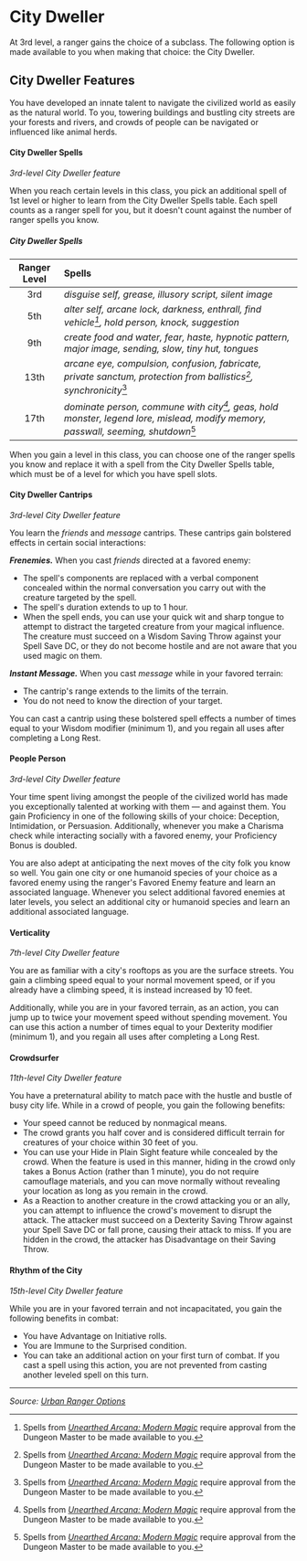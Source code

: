 # City Dweller

At 3rd level, a ranger gains the choice of a subclass. The following option is made available to you when making that choice: the City Dweller.

## City Dweller Features

You have developed an innate talent to navigate the civilized world as easily as the natural world. To you, towering buildings and bustling city streets are your forests and rivers, and crowds of people can be navigated or influenced like animal herds.

#### City Dweller Spells

_3rd-level City Dweller feature_

When you reach certain levels in this class, you pick an additional spell of 1st level or higher to learn from the City Dweller Spells table. Each spell counts as a ranger spell for you, but it doesn't count against the number of ranger spells you know.

##### City Dweller Spells

| Ranger Level |Spells |
|:-:|:-|
| 3rd | _disguise self, grease, illusory script, silent image_ |
| 5th | _alter self, arcane lock, darkness, enthrall, find vehicle[^📟], hold person, knock, suggestion_ |
| 9th | _create food and water, fear, haste, hypnotic pattern, major image, sending, slow, tiny hut, tongues_ |
| 13th | _arcane eye, compulsion, confusion, fabricate, private sanctum, protection from ballistics[^📟], synchronicity_[^📟] |
| 17th | _dominate person, commune with city[^📟], geas, hold monster, legend lore, mislead, modify memory, passwall, seeming, shutdown_[^📟] |

When you gain a level in this class, you can choose one of the ranger spells you know and replace it with a spell from the City Dweller Spells table, which must be of a level for which you have spell slots.

#### City Dweller Cantrips

_3rd-level City Dweller feature_

You learn the _friends_ and _message_ cantrips. These cantrips gain bolstered effects in certain social interactions:

_**Frenemies.**_ When you cast _friends_ directed at a favored enemy:

- The spell's components are replaced with a verbal component concealed within the normal conversation you carry out with the creature targeted by the spell.
- The spell's duration extends to up to 1 hour.
- When the spell ends, you can use your quick wit and sharp tongue to attempt to distract the targeted creature from your magical influence. The creature must succeed on a Wisdom Saving Throw against your Spell Save DC, or they do not become hostile and are not aware that you used magic on them.

_**Instant Message.**_ When you cast _message_ while in your favored terrain:

- The cantrip's range extends to the limits of the terrain.
- You do not need to know the direction of your target.

You can cast a cantrip using these bolstered spell effects a number of times equal to your Wisdom modifier (minimum 1), and you regain all uses after completing a Long Rest.

#### People Person

_3rd-level City Dweller feature_

Your time spent living amongst the people of the civilized world has made you exceptionally talented at working with them — and against them. You gain Proficiency in one of the following skills of your choice: Deception, Intimidation, or Persuasion. Additionally, whenever you make a Charisma check while interacting socially with a favored enemy, your Proficiency Bonus is doubled.

You are also adept at anticipating the next moves of the city folk you know so well. You gain one city or one humanoid species of your choice as a favored enemy using the ranger's Favored Enemy feature and learn an associated language. Whenever you select additional favored enemies at later levels, you select an additional city or humanoid species and learn an additional associated language.

#### Verticality

_7th-level City Dweller feature_

You are as familiar with a city's rooftops as you are the surface streets. You gain a climbing speed equal to your normal movement speed, or if you already have a climbing speed, it is instead increased by 10 feet.

Additionally, while you are in your favored terrain, as an action, you can jump up to twice your movement speed without spending movement. You can use this action a number of times equal to your Dexterity modifier (minimum 1), and you regain all uses after completing a Long Rest.

#### Crowdsurfer

_11th-level City Dweller feature_

You have a preternatural ability to match pace with the hustle and bustle of busy city life. While in a crowd of people, you gain the following benefits:

- Your speed cannot be reduced by nonmagical means.
- The crowd grants you half cover and is considered difficult terrain for creatures of your choice within 30 feet of you.
- You can use your Hide in Plain Sight feature while concealed by the crowd. When the feature is used in this manner, hiding in the crowd only takes a Bonus Action (rather than 1 minute), you do not require camouflage materials, and you can move normally without revealing your location as long as you remain in the crowd.
- As a Reaction to another creature in the crowd attacking you or an ally, you can attempt to influence the crowd's movement to disrupt the attack. The attacker must succeed on a Dexterity Saving Throw against your Spell Save DC or fall prone, causing their attack to miss. If you are hidden in the crowd, the attacker has Disadvantage on their Saving Throw.

#### Rhythm of the City

_15th-level City Dweller feature_

While you are in your favored terrain and not incapacitated, you gain the following benefits in combat:

- You have Advantage on Initiative rolls.
- You are Immune to the Surprised condition.
- You can take an additional action on your first turn of combat. If you cast a spell using this action, you are not prevented from casting another leveled spell on this turn.

---

_Source: [Urban Ranger Options](https://github.com/mpanighetti/dnd5e-urban-ranger-options)_

[^📟]: Spells from _[Unearthed Arcana: Modern Magic](https://media.wizards.com/2015/downloads/dnd/UA_ModernMagic.pdf)_ require approval from the Dungeon Master to be made available to you.
